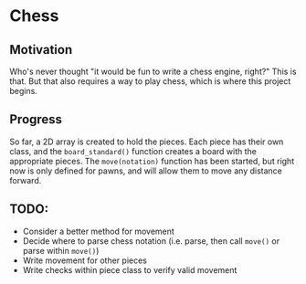 # Chess

## Motivation
Who's never thought "it would be fun to write a chess engine, right?" This is that. But that also requires a way to play chess, which is where this project begins.

## Progress
So far, a 2D array is created to hold the pieces. Each piece has their own class, and the `board_standard()` function creates a board with the appropriate pieces. The `move(notation)` function has been started, but right now is only defined for pawns, and will allow them to move any distance forward.

## TODO:
 - Consider a better method for movement
 - Decide where to parse chess notation (i.e. parse, then call `move()` or parse within `move()`)
 - Write movement for other pieces
 - Write checks within piece class to verify valid movement